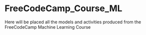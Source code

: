 # FreeCodeCamp_Course_ML
Here will be placed all the models and activities produced from the FreeCodeCamp Machine Learning Course
